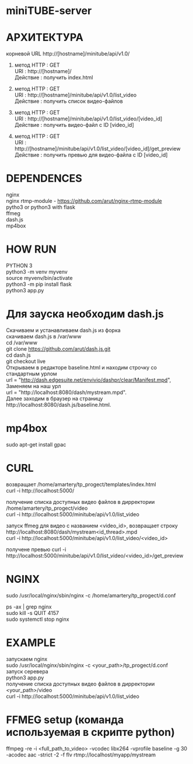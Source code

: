 # miniTUBE-server
# АРХИТЕКТУРА
корневой URL
http://[hostname]/minitube/api/v1.0/

1) метод HTTP : GET  
URI : http://[hostname]/  
Действие : получить index.html  

2) метод HTTP : GET  
URI : http://[hostname]/minitube/api/v1.0/list_video  
Действие : получить список видео-файлов  

3) метод HTTP : GET  
URI : http://[hostname]/minitube/api/v1.0/list_video/[video_id]  
Действие : получить видео-файл c ID [video_id]  

4) метод HTTP : GET  
URI : http://[hostname]/minitube/api/v1.0/list_video/[video_id]/get_preview  
Действие : получить превью для видео-файла c ID [video_id]  

# DEPENDENCES
nginx  
nginx rtmp-module - https://github.com/arut/nginx-rtmp-module  
pytho3 or python3 with flask  
ffmeg  
dash.js  
mp4box  

# HOW RUN

PYTHON 3  
python3 -m venv myvenv  
source myvenv/bin/activate  
python3 -m  pip install flask  
python3 app.py  

# Для зауска необходим dash.js  
Скачиваем и устанавливаем dash.js из форка  
скачиваем dash.js в /var/www  
cd /var/www  
git clone https://github.com/arut/dash.js.git  
cd dash.js  
git checkout live  
Открываем в редакторе baseline.html и находим строчку со стандартным урлом  
url = "http://dash.edgesuite.net/envivio/dashpr/clear/Manifest.mpd",  
Заменяем на наш урл  
url = "http://localhost:8080/dash/mystream.mpd".  
Далее заходим в браузер на страницу http://localhost:8080/dash.js/baseline.html.  

# mp4box
sudo apt-get install gpac  

# CURL
возвращает /home/amartery/tp_progect/templates/index.html  
curl -i http://localhost:5000/  

получение списка доступных видео файлов в дирректории /home/amartery/tp_progect/video  
curl -i http://localhost:5000/minitube/api/v1.0/list_video  

запуск ffmeg для видео с названием <video_id>, возвращает строку http://localhost:8080/dash/mystream<id_thread>.mpd  
curl -i http://localhost:5000/minitube/api/v1.0/list_video/<video_id>  

получене превью
curl -i http://localhost:5000/minitube/api/v1.0/list_video/<video_id>/get_preview


# NGINX
sudo /usr/local/nginx/sbin/nginx -c /home/amartery/tp_progect/d.conf  

ps -ax | grep nginx  
sudo kill -s QUIT 4157  
sudo systemctl stop nginx  


# EXAMPLE
запускаем nginx  
sudo /usr/local/nginx/sbin/nginx -c <your_path>/tp_progect/d.conf  
запуск серевера  
python3 app.py   
получение списка доступных видео файлов в дирректории   <your_path>/video  
curl -i http://localhost:5000/minitube/api/v1.0/list_video  

# FFMEG setup (команда используемая в скрипте python)
ffmpeg -re -i <full_path_to_video> -vcodec libx264 -vprofile baseline -g 30 -acodec aac -strict -2 -f flv rtmp://localhost/myapp/mystream
